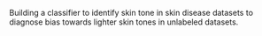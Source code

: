 Building a classifier to identify skin tone in skin disease datasets to diagnose bias towards lighter skin tones in unlabeled datasets.
